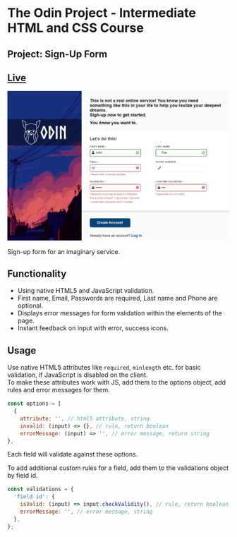 # The Odin Project - Intermediate HTML and CSS Course

## Project: Sign-Up Form

## [Live](https://isikava.github.io/sign-up-form/)

![](Screenshot.jpg)

Sign-up form for an imaginary service.

## Functionality

- Using native HTML5 and JavaScript validation.
- First name, Email, Passwords are required, Last name and Phone are optional.
- Displays error messages for form validation within the elements of the page.
- Instant feedback on input with error, success icons.

## Usage

Use native HTML5 attributes like `required`, `minlength` etc. for basic validation, if JavaScript is disabled on the client.  
To make these attributes work with JS, add them to the options object, add rules and error messages for them.

```javascript
const options = [
  {
    attribute: '', // html5 attribute, string
    invalid: (input) => {}, // rule, return boolean
    errorMessage: (input) => '', // error message, return string
},
```

Each field will validate against these options.

To add additional custom rules for a field, add them to the validations object by field id.

```javascript
const validations = {
  'field id': {
    isValid: (input) => input.checkValidity(), // rule, return boolean
    errorMessage: '', // error message, string
  },
};
```

